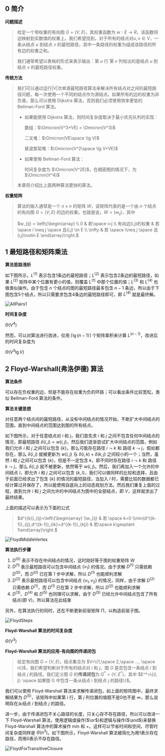 ## 0 简介

**问题描述**

> 给定一个带权重的有向图 $G=(V,E)$，其权重函数为 $w: E\rightarrow R$，该函数将边映射到实数值的权重上。我们希望找到，对于所有的结点对$u, v\in V$，一条从结点 $u$ 到结点 $v$ 的最短路径，其中一条路径的权重为组成该路径的所有边的权重之和。
>
> 我们通常希望以表格的形式来表示输出：第 $u$ 行 第 $v$ 列给出的是结点 $u$ 到结点 $v$ 的最短路径权重。

**传统方法**

> 我们可以通过运行|V|次单源最短路径算法来解决所有结点对之间的最短路径问题，每一次使用一个不同的结点作为源结点。如果所有的边的权重为非负值，那么可以使用 Dijkstra 算法，否则我们必须使用效率更低的 Bellman-Ford 算法。
>
> - 如果能使用 Dijkstra 算法，则时间复杂度取决于最小优先队列的实现：
>
>   数组：$\Omicron(V^3+VE) = \Omicron(V^3)$
>
>   二叉堆：$\Omicron(VE\space \lg V)$
>
>   斐波那契堆：$\Omicron(V^2\space \lg V+VE)$
>
> - 如果使用 Bellman-Ford 算法：
>
>   时间复杂度为 $\Omicron(V^2E)$，在稠密图的情况下，为 $\Omicron(V^4)$
>
> 本章将介绍比上面两种算法更快的算法。

**权重矩阵**

> 算法的输入通常是一个 $n \times n$ 的矩阵 $W$，该矩阵代表的是一个由 $n$ 个结点的有向图 $G=(V, E)$ 的边的权重。也就是说，$W=(w_{ij})$，其中
>
> $w_{ij} = \left\{\begin{array} \\ 0 & 若\space i=j \\ 有向边(i,j)的权重 & 若 \space i \neq j \space 且(i,j) \in E \\ \infty & 若 \space i\neq j \space  且(i,j)\notin E \end{array}\right.$

## 1 最短路径和矩阵乘法

**算法思路浅析**

如下图所示，$L^{(1)}$ 表示包含1条边的最短路径；$L^{(2)}$ 表示包含2条边的最短路径，如果 $L^{(2)}$ 矩阵中某个位置有更小的值，则覆盖 $L^{(1)}$ 中那个位置的值；$L^{(3)}$ 和 $L^{(4)}$ 也做类似操作。由于包含 $n$ 个结点的图的最短路径最多包含 $n-1$ 条边，所以由于下图包含5个结点，所以只需要求包含4条边的最短路径即可，即 $L^{(4)}$ 就是最终解。

![AllPairs1](../static/image/AllPairs1.png)

**时间复杂度**

$\Theta(V^4)$

然而，可以对算法进行改进，仅用 $\lceil\lg (n-1)\rceil$ 个矩阵乘积来计算 $L^{(n-1)}$，改进后的时间复杂度为

$\Theta(V^3 \lg V)$



## 2 Floyd-Warshall(弗洛伊德) 算法

**算法条件**

可以存在负权重的边，但是不能存在权重为负的环路；可以看出条件比较宽松，类似 Bellman-Ford 算法的条件。

**算法关键思想**

对任意两个结点间的最短路径，从没有中间结点的情况开始，不断扩大中间结点的范围，直到中间结点的范围达到图的所有结点。

如下图所示，对于任意结点对 $i$ 和 $j$，我们首先求 $i$ 和 $j$ 之间不包含任何中间结点的情况，即最短路径 $\delta(i, j)= w(i, j)$，然后我们逐渐尝试扩大中间结点的范围，例如我们允许 $i$ 和 $j$ 之间可以包含 $\{k\}$，那么可能存在路径 $i\leadsto k$ 和 路径 $k\leadsto j$，假如都存在，那么 $\delta(i, j)$ 就被更新为 $w(i, j)$ 与 $\delta(i, k)+\delta(k,j)$ 之间较小的一个；当然，虽然 $i$ 和 $j$ 之间可以包含 $\{k\}$，但是不一定包含 $k$，即不同时存在路径 $i\leadsto k$ 和 路径 $k\leadsto j$，那么 $\delta(i, j)$ 就不被更新，依然等于 $w(i,j)$。然后，我们再加入一个允许的中间结点 $l$，即允许 $i$ 和 $j$ 之间可以包含 $\{k, l\}$，我们可以做同样的比较和选择，且由于前面已经求出了包含 $\{k\}$ 的情况的最短路径，当加入 $l$ 时，需要比较的数据都已经计算过并保存了，所以能使用自底向上的动态规划方法。然后我们重复上面的过程，直到允许 $i$ 和 $j$ 之间允许的中间结点为图中的全部结点，即 $V$，这样就求出了最终结果。

上面的描述可以表示为下面的公式

> $d^{(k)}_{ij}=\left\{\begin{array} \\w_{ij} & 若 \space k=0 \\min(d^{(k-1)}_{ij},d^{(k-1)}_{ik}+d^{(k-1)}_{kj}) & 若\space k\geqslant 1\end{array}\right.$ 

![FloydMiddleVertex](../static/image/FloydMiddleVertex.png)

**算法执行步骤**

1.  $D^{(0)}$ 表示不存在中间结点的情况，这时刚好等于图的权重矩阵 $W$
2. $D^{(1)}$ 表示最短路径可以包含中间结点 $\{v_1\}$ 的情况，由于求解 $D^{(1)}$ 只需依赖 $D^{(0)}$，而 $D^{(0)}$ 已在第 1 步中求解，所以 $D^{(1)}$ 也能顺利求解
3. $D^{(2)}$ 表示最短路径可以包含中间结点 $\{v_1, v_2\}$ 的情况，同样，由于求解 $D^{(2)}$ 只需依赖 $D^{(1)}$，而 $D^{(1)}$ 已在第 2 步中求解，所以 $D^{(2)}$ 也能顺利求解
4. $D^{(3)}$、$D^{(4)}$ 和 $D^{(5)}$ 也同理可以求解，由于 $D^{(5)}$ 已经允许中间结点包含了所有结点(即 $V$)，所以算法在此结束

另外，在算法执行的同时，还在不断更新前驱矩阵 $\Pi$，以构造前驱子图。

![FloydSteps](../static/image/FloydSteps.png)

**Floyd-Warshall 算法的时间复杂度**

$\Theta(V^3)$

**Floyd-Warshall 算法的应用-有向图的传递闭包**

> 给定有向图 $G=(V, E)$，结点集合为 $V=\{1,\space 2,\space  ..., \space  n\}$，我们希望判断对于所有的结点对 $i$ 和 $j$，图 $G$ 是否包含一条结点 $i$ 到结点 $j$ 的路径。我们定义图 $G$ 的**传递闭包**为 $G^*=(V, E^*)$，其中 $E^*=\{(i, j): \space 如果图 G 中包含一条从结点 i 到结点 j 的路径\}$。

我们可以使用 Floyd-Warshall 算法来求解传递闭包，如上面的矩阵图中，最终求解结果为 $D^{(5)}$，该矩阵中如果第 $i$ 行，第 $j$ 列位置的值既不是0也不是 $\infty$，那么说明存在从结点 $i$ 到结点 $j$ 的路径。

进一步，由于传递闭包不关心路径的长度，只关心存不存在路径，所以可以改进一下 Floyd-Warshall 算法，使用逻辑或操作($\or$)和逻辑与操作($\and$)来替换 Floyd-Warshall 算法中的算术操作 min 和 +。这样可以节省时间和空间，尽管时间复杂度同样是 $\Theta(n^3)$。如下图所示，Floyd-Warshall 算法被简化为用1表示存在路径，而用0表示不存在路径。

![FloydForTransitiveClosure](../static/image/FloydForTransitiveClosure.png)

